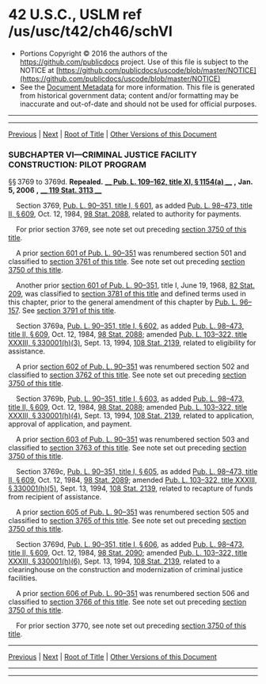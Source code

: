---
---

# 42 U.S.C., USLM ref /us/usc/t42/ch46/schVI

* Portions Copyright © 2016 the authors of the https://github.com/publicdocs project.
  Use of this file is subject to the NOTICE at [https://github.com/publicdocs/uscode/blob/master/NOTICE](https://github.com/publicdocs/uscode/blob/master/NOTICE)
* See the [Document Metadata](././../../../../..//README.md) for more information.
  This file is generated from historical government data; content and/or formatting may be inaccurate and out-of-date and should not be used for official purposes.

----------
----------

[Previous](./../../../../..//us/usc/t42/ch46/schV/ptC/m__us_usc_t42_s3766b.md) | [Next](./../../../../..//us/usc/t42/ch46/schVII/m__us_usc_t42_ch46_schVII.md) | [Root of Title](./../../../../../) | [Other Versions of this Document](https://publicdocs.github.io/go/links?ns=uslm&ref=%2Fus%2Fusc%2Ft42%2Fch46%2FschVI)

### SUBCHAPTER VI—CRIMINAL JUSTICE FACILITY CONSTRUCTION: PILOT PROGRAM

§§ 3769 to 3769d. __Repealed.__  __[__  __Pub. L. 109–162, title XI, § 1154(a)__  __][/us/pl/109/162/s1154/a]__  __,__  __Jan. 5, 2006__  __,__  __[__  __119 Stat. 3113__  __][/us/stat/119/3113]__ 

    Section 3769, [Pub. L. 90–351, title I, § 601][/us/pl/90/351/s601], as added [Pub. L. 98–473, title II, § 609][/us/pl/98/473/s609], Oct. 12, 1984, [98 Stat. 2088][/us/stat/98/2088], related to authority for payments.

    For prior section 3769, see note set out preceding [section 3750 of this title][/us/usc/t42/s3750].

    A prior [section 601 of Pub. L. 90–351][/us/pl/90/351/s601] was renumbered section 501 and classified to [section 3761 of this title][/us/usc/t42/s3761]. See note set out preceding [section 3750 of this title][/us/usc/t42/s3750].

    Another prior [section 601 of Pub. L. 90–351][/us/pl/90/351/s601], title I, June 19, 1968, [82 Stat. 209][/us/stat/82/209], was classified to [section 3781 of this title][/us/usc/t42/s3781] and defined terms used in this chapter, prior to the general amendment of this chapter by [Pub. L. 96–157][/us/pl/96/157]. See [section 3791 of this title][/us/usc/t42/s3791].

    Section 3769a, [Pub. L. 90–351, title I, § 602][/us/pl/90/351/s602], as added [Pub. L. 98–473, title II, § 609][/us/pl/98/473/s609], Oct. 12, 1984, [98 Stat. 2088][/us/stat/98/2088]; amended [Pub. L. 103–322, title XXXIII, § 330001(h)(3)][/us/pl/103/322/s330001/h/3], Sept. 13, 1994, [108 Stat. 2139][/us/stat/108/2139], related to eligibility for assistance.

    A prior [section 602 of Pub. L. 90–351][/us/pl/90/351/s602] was renumbered section 502 and classified to [section 3762 of this title][/us/usc/t42/s3762]. See note set out preceding [section 3750 of this title][/us/usc/t42/s3750].

    Section 3769b, [Pub. L. 90–351, title I, § 603][/us/pl/90/351/s603], as added [Pub. L. 98–473, title II, § 609][/us/pl/98/473/s609], Oct. 12, 1984, [98 Stat. 2088][/us/stat/98/2088]; amended [Pub. L. 103–322, title XXXIII, § 330001(h)(4)][/us/pl/103/322/s330001/h/4], Sept. 13, 1994, [108 Stat. 2139][/us/stat/108/2139], related to application, approval of application, and payment.

    A prior [section 603 of Pub. L. 90–351][/us/pl/90/351/s603] was renumbered section 503 and classified to [section 3763 of this title][/us/usc/t42/s3763]. See note set out preceding [section 3750 of this title][/us/usc/t42/s3750].

    Section 3769c, [Pub. L. 90–351, title I, § 605][/us/pl/90/351/s605], as added [Pub. L. 98–473, title II, § 609][/us/pl/98/473/s609], Oct. 12, 1984, [98 Stat. 2089][/us/stat/98/2089]; amended [Pub. L. 103–322, title XXXIII, § 330001(h)(5)][/us/pl/103/322/s330001/h/5], Sept. 13, 1994, [108 Stat. 2139][/us/stat/108/2139], related to recapture of funds from recipient of assistance.

    A prior [section 605 of Pub. L. 90–351][/us/pl/90/351/s605] was renumbered section 505 and classified to [section 3765 of this title][/us/usc/t42/s3765]. See note set out preceding [section 3750 of this title][/us/usc/t42/s3750].

    Section 3769d, [Pub. L. 90–351, title I, § 606][/us/pl/90/351/s606], as added [Pub. L. 98–473, title II, § 609][/us/pl/98/473/s609], Oct. 12, 1984, [98 Stat. 2090][/us/stat/98/2090]; amended [Pub. L. 103–322, title XXXIII, § 330001(h)(6)][/us/pl/103/322/s330001/h/6], Sept. 13, 1994, [108 Stat. 2139][/us/stat/108/2139], related to a clearinghouse on the construction and modernization of criminal justice facilities.

    A prior [section 606 of Pub. L. 90–351][/us/pl/90/351/s606] was renumbered section 506 and classified to [section 3766 of this title][/us/usc/t42/s3766]. See note set out preceding [section 3750 of this title][/us/usc/t42/s3750].

    For prior section 3770, see note set out preceding [section 3750 of this title][/us/usc/t42/s3750].

----------

[Previous](./../../../../..//us/usc/t42/ch46/schV/ptC/m__us_usc_t42_s3766b.md) | [Next](./../../../../..//us/usc/t42/ch46/schVII/m__us_usc_t42_ch46_schVII.md) | [Root of Title](./../../../../../) | [Other Versions of this Document](https://publicdocs.github.io/go/links?ns=uslm&ref=%2Fus%2Fusc%2Ft42%2Fch46%2FschVI)

----------
----------

[/us/pl/109/162/s1154/a]: https://publicdocs.github.io/go/links?ns=uslm&ref=%2Fus%2Fpl%2F109%2F162%2Fs1154%2Fa
[/us/stat/119/3113]: https://publicdocs.github.io/go/links?ns=uslm&ref=%2Fus%2Fstat%2F119%2F3113
[/us/pl/90/351/s601]: https://publicdocs.github.io/go/links?ns=uslm&ref=%2Fus%2Fpl%2F90%2F351%2Fs601
[/us/pl/98/473/s609]: https://publicdocs.github.io/go/links?ns=uslm&ref=%2Fus%2Fpl%2F98%2F473%2Fs609
[/us/stat/98/2088]: https://publicdocs.github.io/go/links?ns=uslm&ref=%2Fus%2Fstat%2F98%2F2088
[/us/usc/t42/s3750]: https://publicdocs.github.io/go/links?ns=uslm&ref=%2Fus%2Fusc%2Ft42%2Fs3750
[/us/pl/90/351/s601]: https://publicdocs.github.io/go/links?ns=uslm&ref=%2Fus%2Fpl%2F90%2F351%2Fs601
[/us/usc/t42/s3761]: https://publicdocs.github.io/go/links?ns=uslm&ref=%2Fus%2Fusc%2Ft42%2Fs3761
[/us/usc/t42/s3750]: https://publicdocs.github.io/go/links?ns=uslm&ref=%2Fus%2Fusc%2Ft42%2Fs3750
[/us/pl/90/351/s601]: https://publicdocs.github.io/go/links?ns=uslm&ref=%2Fus%2Fpl%2F90%2F351%2Fs601
[/us/stat/82/209]: https://publicdocs.github.io/go/links?ns=uslm&ref=%2Fus%2Fstat%2F82%2F209
[/us/usc/t42/s3781]: https://publicdocs.github.io/go/links?ns=uslm&ref=%2Fus%2Fusc%2Ft42%2Fs3781
[/us/pl/96/157]: https://publicdocs.github.io/go/links?ns=uslm&ref=%2Fus%2Fpl%2F96%2F157
[/us/usc/t42/s3791]: https://publicdocs.github.io/go/links?ns=uslm&ref=%2Fus%2Fusc%2Ft42%2Fs3791
[/us/pl/90/351/s602]: https://publicdocs.github.io/go/links?ns=uslm&ref=%2Fus%2Fpl%2F90%2F351%2Fs602
[/us/pl/98/473/s609]: https://publicdocs.github.io/go/links?ns=uslm&ref=%2Fus%2Fpl%2F98%2F473%2Fs609
[/us/stat/98/2088]: https://publicdocs.github.io/go/links?ns=uslm&ref=%2Fus%2Fstat%2F98%2F2088
[/us/pl/103/322/s330001/h/3]: https://publicdocs.github.io/go/links?ns=uslm&ref=%2Fus%2Fpl%2F103%2F322%2Fs330001%2Fh%2F3
[/us/stat/108/2139]: https://publicdocs.github.io/go/links?ns=uslm&ref=%2Fus%2Fstat%2F108%2F2139
[/us/pl/90/351/s602]: https://publicdocs.github.io/go/links?ns=uslm&ref=%2Fus%2Fpl%2F90%2F351%2Fs602
[/us/usc/t42/s3762]: https://publicdocs.github.io/go/links?ns=uslm&ref=%2Fus%2Fusc%2Ft42%2Fs3762
[/us/usc/t42/s3750]: https://publicdocs.github.io/go/links?ns=uslm&ref=%2Fus%2Fusc%2Ft42%2Fs3750
[/us/pl/90/351/s603]: https://publicdocs.github.io/go/links?ns=uslm&ref=%2Fus%2Fpl%2F90%2F351%2Fs603
[/us/pl/98/473/s609]: https://publicdocs.github.io/go/links?ns=uslm&ref=%2Fus%2Fpl%2F98%2F473%2Fs609
[/us/stat/98/2088]: https://publicdocs.github.io/go/links?ns=uslm&ref=%2Fus%2Fstat%2F98%2F2088
[/us/pl/103/322/s330001/h/4]: https://publicdocs.github.io/go/links?ns=uslm&ref=%2Fus%2Fpl%2F103%2F322%2Fs330001%2Fh%2F4
[/us/stat/108/2139]: https://publicdocs.github.io/go/links?ns=uslm&ref=%2Fus%2Fstat%2F108%2F2139
[/us/pl/90/351/s603]: https://publicdocs.github.io/go/links?ns=uslm&ref=%2Fus%2Fpl%2F90%2F351%2Fs603
[/us/usc/t42/s3763]: https://publicdocs.github.io/go/links?ns=uslm&ref=%2Fus%2Fusc%2Ft42%2Fs3763
[/us/usc/t42/s3750]: https://publicdocs.github.io/go/links?ns=uslm&ref=%2Fus%2Fusc%2Ft42%2Fs3750
[/us/pl/90/351/s605]: https://publicdocs.github.io/go/links?ns=uslm&ref=%2Fus%2Fpl%2F90%2F351%2Fs605
[/us/pl/98/473/s609]: https://publicdocs.github.io/go/links?ns=uslm&ref=%2Fus%2Fpl%2F98%2F473%2Fs609
[/us/stat/98/2089]: https://publicdocs.github.io/go/links?ns=uslm&ref=%2Fus%2Fstat%2F98%2F2089
[/us/pl/103/322/s330001/h/5]: https://publicdocs.github.io/go/links?ns=uslm&ref=%2Fus%2Fpl%2F103%2F322%2Fs330001%2Fh%2F5
[/us/stat/108/2139]: https://publicdocs.github.io/go/links?ns=uslm&ref=%2Fus%2Fstat%2F108%2F2139
[/us/pl/90/351/s605]: https://publicdocs.github.io/go/links?ns=uslm&ref=%2Fus%2Fpl%2F90%2F351%2Fs605
[/us/usc/t42/s3765]: https://publicdocs.github.io/go/links?ns=uslm&ref=%2Fus%2Fusc%2Ft42%2Fs3765
[/us/usc/t42/s3750]: https://publicdocs.github.io/go/links?ns=uslm&ref=%2Fus%2Fusc%2Ft42%2Fs3750
[/us/pl/90/351/s606]: https://publicdocs.github.io/go/links?ns=uslm&ref=%2Fus%2Fpl%2F90%2F351%2Fs606
[/us/pl/98/473/s609]: https://publicdocs.github.io/go/links?ns=uslm&ref=%2Fus%2Fpl%2F98%2F473%2Fs609
[/us/stat/98/2090]: https://publicdocs.github.io/go/links?ns=uslm&ref=%2Fus%2Fstat%2F98%2F2090
[/us/pl/103/322/s330001/h/6]: https://publicdocs.github.io/go/links?ns=uslm&ref=%2Fus%2Fpl%2F103%2F322%2Fs330001%2Fh%2F6
[/us/stat/108/2139]: https://publicdocs.github.io/go/links?ns=uslm&ref=%2Fus%2Fstat%2F108%2F2139
[/us/pl/90/351/s606]: https://publicdocs.github.io/go/links?ns=uslm&ref=%2Fus%2Fpl%2F90%2F351%2Fs606
[/us/usc/t42/s3766]: https://publicdocs.github.io/go/links?ns=uslm&ref=%2Fus%2Fusc%2Ft42%2Fs3766
[/us/usc/t42/s3750]: https://publicdocs.github.io/go/links?ns=uslm&ref=%2Fus%2Fusc%2Ft42%2Fs3750
[/us/usc/t42/s3750]: https://publicdocs.github.io/go/links?ns=uslm&ref=%2Fus%2Fusc%2Ft42%2Fs3750


